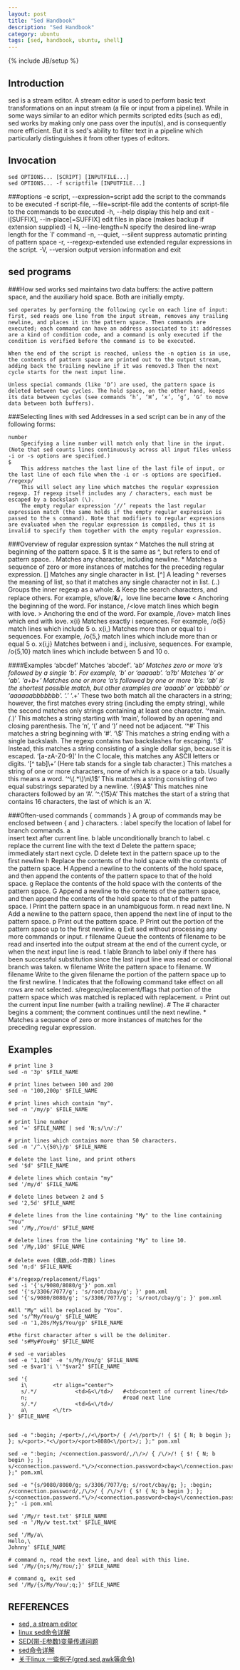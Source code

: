 ```yaml
---
layout: post
title: "Sed Handbook"
description: "Sed Handbook"
category: ubuntu
tags: [sed, handbook, ubuntu, shell]
---
```

{% include JB/setup %}

## Introduction
sed is a stream editor. A stream editor is used to perform basic text transformations on an input stream (a file or input from a pipeline). While in some ways similar to an editor which permits scripted edits (such as ed), sed works by making only one pass over the input(s), and is consequently more efficient. But it is sed's ability to filter text in a pipeline which particularly distinguishes it from other types of editors.

## Invocation

    sed OPTIONS... [SCRIPT] [INPUTFILE...]
    sed OPTIONS... -f scriptfile [INPUTFILE...]

###options
    -e script, --expression=script
        add the script to the commands to be executed
    -f script-file, --file=script-file
        add the contents of script-file to the commands to be executed
    -h, --help
        display this help and exit
    -i[SUFFIX], --in-place[=SUFFIX]
        edit files in place (makes backup if extension supplied)
    -l N, --line-length=N
        specify the desired line-wrap length for the `l' command
    -n, --quiet, --silent
        suppress automatic printing of pattern space
    -r, --regexp-extended
        use extended regular expressions in the script.
    -V, --version
        output version information and exit

## sed programs

###How sed works
    sed maintains two data buffers: the active pattern space, and the auxiliary hold space. Both are initially empty.

    sed operates by performing the following cycle on each line of input: first, sed reads one line from the input stream, removes any trailing newline, and places it in the pattern space. Then commands are executed; each command can have an address associated to it: addresses are a kind of condition code, and a command is only executed if the condition is verified before the command is to be executed.

    When the end of the script is reached, unless the -n option is in use, the contents of pattern space are printed out to the output stream, adding back the trailing newline if it was removed.3 Then the next cycle starts for the next input line.

    Unless special commands (like ‘D’) are used, the pattern space is deleted between two cycles. The hold space, on the other hand, keeps its data between cycles (see commands ‘h’, ‘H’, ‘x’, ‘g’, ‘G’ to move data between both buffers). 

###Selecting lines with sed
Addresses in a sed script can be in any of the following forms:

    number
        Specifying a line number will match only that line in the input. (Note that sed counts lines continuously across all input files unless -i or -s options are specified.)
    $
        This address matches the last line of the last file of input, or the last line of each file when the -i or -s options are specified.
    /regexp/
        This will select any line which matches the regular expression regexp. If regexp itself includes any / characters, each must be escaped by a backslash (\).
        The empty regular expression ‘//’ repeats the last regular expression match (the same holds if the empty regular expression is passed to the s command). Note that modifiers to regular expressions are evaluated when the regular expression is compiled, thus it is invalid to specify them together with the empty regular expression. 

###Overview of regular expression syntax
    ^
        Matches the null string at beginning of the pattern space.
    $
        It is the same as ^, but refers to end of pattern space.
    .
        Matches any character, including newline. 
    *
        Matches a sequence of zero or more instances of matches for the preceding regular expression.
    []
        Matches any single character in list.
    [^]
        A leading ^ reverses the meaning of list, so that it matches any single character not in list.
    \(..\)
        Groups the inner regexp as a whole.
    &
        Keep the search characters, and replace others. For example, s/love/**&**/，love line became **love**
    \<
        Anchoring the beginning of the word. For instance, /\<love match lines which begin with love.
    \>
        Anchoring the end of the word. For example, /love\> match lines which end with love.
    x\{i\}
        Matches exactly i sequences. For example, /o\{5\} match lines which include 5 o.
    x\{i,\}
        Matches more than or equal to i sequences. For example, /o\{5,\} match lines which include more than or equal 5 o.
    x\{i,j\}
    Matches between i and j, inclusive, sequences. For example, /o{5,10\} match lines which include between 5 and 10 o.

####Examples
    ‘abcdef’
        Matches ‘abcdef’.
    ‘a*b’
        Matches zero or more ‘a’s followed by a single ‘b’. For example, ‘b’ or ‘aaaaab’.
    ‘a\?b’
        Matches ‘b’ or ‘ab’.
    ‘a\+b\+’
        Matches one or more ‘a’s followed by one or more ‘b’s: ‘ab’ is the shortest possible match, but other examples are ‘aaaab’ or ‘abbbbb’ or ‘aaaaaabbbbbbb’.
    ‘.*’
    ‘.\+’
        These two both match all the characters in a string; however, the first matches every string (including the empty string), while the second matches only strings containing at least one character.
    ‘^main.*(.*)’
        This matches a string starting with ‘main’, followed by an opening and closing parenthesis. The ‘n’, ‘(’ and ‘)’ need not be adjacent.
    ‘^#’
        This matches a string beginning with ‘#’.
    ‘\\$’
        This matches a string ending with a single backslash. The regexp contains two backslashes for escaping.
    ‘\$’
        Instead, this matches a string consisting of a single dollar sign, because it is escaped.
    ‘[a-zA-Z0-9]’
        In the C locale, this matches any ASCII letters or digits.
    ‘[^ tab]\+’
        (Here tab stands for a single tab character.) This matches a string of one or more characters, none of which is a space or a tab. Usually this means a word.
    ‘^\(.*\)\n\1$’
        This matches a string consisting of two equal substrings separated by a newline.
    ‘.\{9\}A$’
        This matches nine characters followed by an ‘A’.
    ‘^.\{15\}A’
        This matches the start of a string that contains 16 characters, the last of which is an ‘A’. 

###Often-used commands
    { commands }
        A group of commands may be enclosed between { and } characters.
    : label
        specify the location of label for branch commands.
    a\
        insert text after current line.
    b lable
        unconditionally branch to label.
    c\
        replace the current line with the text
    d
        Delete the pattern space; immediately start next cycle. 
    D
        delete text in the pattern space up to the first newline
    h
        Replace the contents of the hold space with the contents of the pattern space. 
    H
        Append a newline to the contents of the hold space, and then append the contents of the pattern space to that of the hold space. 
    g
        Replace the contents of the hold space with the contents of the pattern space. 
    G
        Append a newline to the contents of the pattern space, and then append the contents of the hold space to that of the pattern space. 
    l
        Print the pattern space in an unambiguous form.
    n
        read next line.
    N
        Add a newline to the pattern space, then append the next line of input to the pattern space.
    p
        Print out the pattern space. 
    P
        Print out the portion of the pattern space up to the first newline. 
    q
        Exit sed without processing any more commands or input.
    r filename
        Queue the contents of filename to be read and inserted into the output stream at the end of the current cycle, or when the next input line is read. 
    t lable
        Branch to label only if there has been successful substitution since the last input line was read or conditional branch was taken.
    w filename
        Write the pattern space to filename. 
    W filename
        Write to the given filename the portion of the pattern space up to the first newline. 
    !
        Indicates that the following command take effect on all rows are not selected.
    s/regexp/replacement/flags
        that portion of the pattern space which was matched is replaced with replacement. 
    =
        Print out the current input line number (with a trailing newline). 
    #
        The # character begins a comment; the comment continues until the next newline.
    *
    Matches a sequence of zero or more instances of matches for the preceding regular expression. 

## Examples

    # print line 3
    sed -n '3p' $FILE_NAME
    
    # print lines between 100 and 200
    sed -n '100,200p' $FILE_NAME
    
    # print lines which contain "my".
    sed -n '/my/p' $FILE_NAME
    
    # print line number
    sed '=' $FILE_NAME | sed 'N;s/\n/:/'
    
    # print lines which contains more than 50 characters.
    sed -n '/^.\{50\}/p' $FILE_NAME
    
    # delete the last line, and print others
    sed '$d' $FILE_NAME
    
    # delete lines which contain "my"
    sed '/my/d' $FILE_NAME
    
    # delete lines between 2 and 5
    sed '2,5d' $FILE_NAME
    
    # delete lines from the line containing "My" to the line containing "You"
    sed '/My,/You/d' $FILE_NAME
    
    # delete lines from the line containing "My" to line 10.
    sed '/My,10d' $FILE_NAME
    
    # delete even (偶数,odd-奇数) lines
    sed 'n;d' $FILE_NAME
    
    #'s/regexp/replacement/flags'
    sed -i '{'s/9080/8080/g'}' pom.xml
    sed '{'s/3306/7077/g'; 's/root/cbay/g'; }' pom.xml
    sed '{'s/9080/8080/g'; 's/3306/7077/g'; 's/root/cbay/g'; }' pom.xml
    
    #All "My" will be replaced by "You".
    sed 's/^My/You/g' $FILE_NAME
    sed -n '1,20s/My$/You/gp' $FILE_NAME
    
    #the first character after s will be the delimiter.
    sed 's#My#You#g' $FILE_NAME
    
    # sed -e variables
    sed -e '1,10d' -e 's/My/You/g' $FILE_NAME
    sed -e $var1'i \'"$var2" $FILE_NAME
    
    sed '{
        i\        <tr align="center">
        s/.*/            <td>&<\/td>/   #<td>content of current line</td>
        n;                              #read next line
        s/.*/            <td>&<\/td>/
        a\        <\/tr>
    }' $FILE_NAME

    
    sed -e ":begin; /<port>/,/<\/port>/ { /<\/port>/! { $! { N; b begin }; }; s/<port>.*<\/port>/<port>8080<\/port>/; };" pom.xml
    
    sed -e ":begin; /<connection.password/,/\/>/ { /\/>/! { $! { N; b begin }; }; s/<connection.password.*\/>/<connection.password>cbay<\/connection.password>/; };" pom.xml
    
    sed -e "{s/9080/8080/g; s/3306/7077/g; s/root/cbay/g; }; :begin; /<connection.password/,/\/>/ { /\/>/! { $! { N; b begin }; }; s/<connection.password.*\/>/<connection.password>cbay<\/connection.password>/; };" -i pom.xml
    
    sed '/My/r test.txt' $FILE_NAME
    sed -n '/My/w test.txt' $FILE_NAME
    
    sed '/My/a\
    Hello,\
    Johnny' $FILE_NAME
    
    # command n, read the next line, and deal with this line.
    sed '/My/{n;s/My/You/;}' $FILE_NAME
    
    # command q, exit sed
    sed '/My/{s/My/You/;q;}' $FILE_NAME

## REFERENCES
- [sed, a stream editor](http://www.gnu.org/software/sed/manual/sed.html)
- [linux sed命令详解](http://www.iteye.com/topic/587673)
- [SED(带-E参数)变量传递问题](http://bbs.chinaunix.net/thread-796205-1-1.html)
- [sed命令详解](http://www.cnblogs.com/edwardlost/archive/2010/09/17/1829145.html)
- [关于linux 一些例子(gred,sed,awk等命令)](http://www.cnblogs.com/mailingfeng/archive/2011/07/25/2115735.html)

